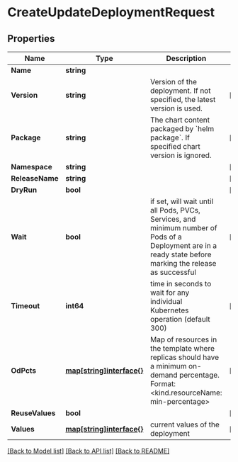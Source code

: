 # CreateUpdateDeploymentRequest

## Properties
Name | Type | Description | Notes
------------ | ------------- | ------------- | -------------
**Name** | **string** |  | 
**Version** | **string** | Version of the deployment. If not specified, the latest version is used. | [optional] 
**Package** | **string** | The chart content packaged by &#x60;helm package&#x60;. If specified chart version is ignored. | [optional] 
**Namespace** | **string** |  | [optional] 
**ReleaseName** | **string** |  | [optional] 
**DryRun** | **bool** |  | [optional] 
**Wait** | **bool** | if set, will wait until all Pods, PVCs, Services, and minimum number of Pods of a Deployment are in a ready state before marking the release as successful | [optional] 
**Timeout** | **int64** | time in seconds to wait for any individual Kubernetes operation (default 300) | [optional] 
**OdPcts** | [**map[string]interface{}**](map[string]interface{}.md) | Map of resources in the template where replicas should have a minimum on-demand percentage. Format: &lt;kind.resourceName: min-percentage&gt; | [optional] 
**ReuseValues** | **bool** |  | [optional] 
**Values** | [**map[string]interface{}**](map[string]interface{}.md) | current values of the deployment | [optional] 

[[Back to Model list]](../README.md#documentation-for-models) [[Back to API list]](../README.md#documentation-for-api-endpoints) [[Back to README]](../README.md)


